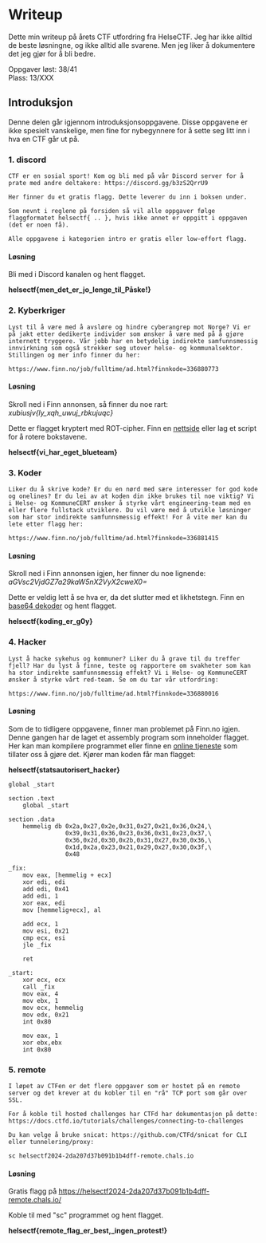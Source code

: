 # Writeup

Dette min writeup på årets CTF utfordring fra HelseCTF. Jeg har ikke alltid de beste løsningne, og ikke alltid alle svarene. Men jeg liker å dokumentere det jeg gjør for å bli bedre.

Oppgaver løst: 38/41 \
Plass: 13/XXX 

## Introduksjon

Denne delen går igjennom introduksjonsoppgavene. Disse oppgavene er ikke spesielt vanskelige, men fine for nybegynnere for å sette seg litt inn i hva en CTF går ut på.

### 1. discord
```
CTF er en sosial sport! Kom og bli med på vår Discord server for å prate med andre deltakere: https://discord.gg/b3zS2QrrU9

Her finner du et gratis flagg. Dette leverer du inn i boksen under.

Som nevnt i reglene på forsiden så vil alle oppgaver følge flaggformatet helsectf{ .. }, hvis ikke annet er oppgitt i oppgaven (det er noen få).

Alle oppgavene i kategorien intro er gratis eller low-effort flagg.
```
#### Løsning
Bli med i Discord kanalen og hent flagget.

**helsectf{men_det_er_jo_lenge_til_Påske!}**

### 2. Kyberkriger
```
Lyst til å være med å avsløre og hindre cyberangrep mot Norge? Vi er på jakt etter dedikerte individer som ønsker å være med på å gjøre internett tryggere. Vår jobb har en betydelig indirekte samfunnsmessig innvirkning som også strekker seg utover helse- og kommunalsektor. Stillingen og mer info finner du her:

https://www.finn.no/job/fulltime/ad.html?finnkode=336880773
```

#### Løsning
Skroll ned i Finn annonsen, så finner du noe rart:
 *xubiusjv{ly_xqh_uwuj_rbkujuqc}*

 Dette er flagget kryptert med ROT-cipher. Finn en [nettside](https://www.dcode.fr/rot-cipher) eller lag et script for å rotere bokstavene.

**helsectf{vi_har_eget_blueteam}**

### 3. Koder
```
Liker du å skrive kode? Er du en nørd med sære interesser for god kode og onelines? Er du lei av at koden din ikke brukes til noe viktig? Vi i Helse- og KommuneCERT ønsker å styrke vårt engineering-team med en eller flere fullstack utviklere. Du vil være med å utvikle løsninger som har stor indirekte samfunnsmessig effekt! For å vite mer kan du lete etter flagg her:

https://www.finn.no/job/fulltime/ad.html?finnkode=336881415
```

#### Løsning
Skroll ned i Finn annonsen igjen, her finner du noe lignende: *aGVsc2VjdGZ7a29kaW5nX2VyX2cweX0=*

Dette er veldig lett å se hva er, da det slutter med et likhetstegn. Finn en [base64 dekoder](https://www.base64decode.org/) og hent flagget.

**helsectf{koding_er_g0y}**

### 4. Hacker
```
Lyst å hacke sykehus og kommuner? Liker du å grave til du treffer fjell? Har du lyst å finne, teste og rapportere om svakheter som kan ha stor indirekte samfunnsmessig effekt? Vi i Helse- og KommuneCERT ønsker å styrke vårt red-team. Se om du tar vår utfordring:

https://www.finn.no/job/fulltime/ad.html?finnkode=336880016
```
#### Løsning
Som de to tidligere oppgavene, finner man problemet på Finn.no igjen. Denne gangen har de laget et assembly program som inneholder flagget. Her kan man kompilere programmet eller finne en [online tjeneste](https://onecompiler.com/assembly/422qyxzn2) som tillater oss å gjøre det. Kjører man koden får man flagget:

**helsectf{statsautorisert_hacker}**

```assembly
global _start

section .text
    global _start

section .data
    hemmelig db 0x2a,0x27,0x2e,0x31,0x27,0x21,0x36,0x24,\
                0x39,0x31,0x36,0x23,0x36,0x31,0x23,0x37,\
                0x36,0x2d,0x30,0x2b,0x31,0x27,0x30,0x36,\
                0x1d,0x2a,0x23,0x21,0x29,0x27,0x30,0x3f,\
                0x48

_fix:
    mov eax, [hemmelig + ecx]
    xor edi, edi
    add edi, 0x41
    add edi, 1 
    xor eax, edi
    mov [hemmelig+ecx], al

    add ecx, 1
    mov esi, 0x21
    cmp ecx, esi
    jle _fix

    ret

_start:
    xor ecx, ecx    
    call _fix
    mov eax, 4
    mov ebx, 1
    mov ecx, hemmelig
    mov edx, 0x21
    int 0x80

    mov eax, 1
    xor ebx,ebx
    int 0x80 
```

### 5. remote
```
I løpet av CTFen er det flere oppgaver som er hostet på en remote server og det krever at du kobler til en "rå" TCP port som går over SSL.

For å koble til hosted challenges har CTFd har dokumentasjon på dette: https://docs.ctfd.io/tutorials/challenges/connecting-to-challenges

Du kan velge å bruke snicat: https://github.com/CTFd/snicat for CLI eller tunnelering/proxy:

sc helsectf2024-2da207d37b091b1b4dff-remote.chals.io
```

#### Løsning
Gratis flagg på https://helsectf2024-2da207d37b091b1b4dff-remote.chals.io/

Koble til med "sc" programmet og hent flagget.

**helsectf{remote_flag_er_best,_ingen_protest!}** 





